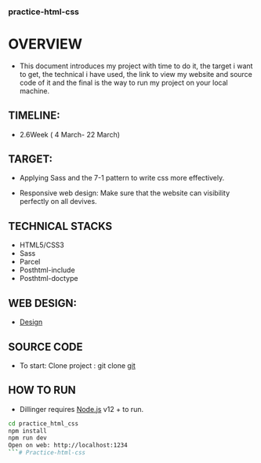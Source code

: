 
### practice-html-css

# OVERVIEW

 - This document introduces my project with time to do it, the target i want to get, the technical i have used, the link to view my website and source code of it and the final is the way to run my project on your local machine.


## TIMELINE:

-  2.6Week ( 4 March- 22 March)

## TARGET:

- Applying Sass and the 7-1 pattern to write css more effectively.

- Responsive web design: Make sure that the website can visibility perfectly on all devives.

## TECHNICAL STACKS

- HTML5/CSS3
- Sass
- Parcel
- Posthtml-include
- Posthtml-doctype

## WEB DESIGN:

- [Design](https://www.figma.com/file/4GUZIpBCWK3ivQCcmyqgBS/Design-practice-html-css---t?type=design&node-id=0-1&mode=design&t=T70ORMhhH8TEIz3D-0)

## SOURCE CODE

- To start: Clone project : git clone [git](https://github.com/PhamHuuThach/practice_html_css)

## HOW TO RUN

- Dillinger requires [Node.js](https://nodejs.org/) v12 + to run.


```sh
cd practice_html_css
npm install
npm run dev
Open on web: http://localhost:1234
```# Practice-html-css
